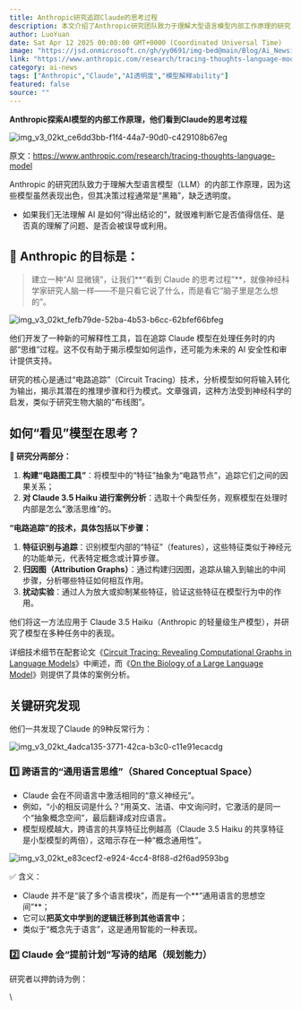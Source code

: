 ```yaml
---
title: Anthropic研究追踪Claude的思考过程
description: 本文介绍了Anthropic研究团队致力于理解大型语言模型内部工作原理的研究，特别是如何追踪Claude的思考过程，以提高AI的透明度和可信度。
author: LuoYuan
date: Sat Apr 12 2025 00:00:00 GMT+0000 (Coordinated Universal Time)
image: "https://jsd.onmicrosoft.cn/gh/yy0691/img-bed@main/Blog/Ai_Newsimg_v3_02kt_ce6dd3bb-f1f4-44a7-90d0-c429108b67eg.jpg"
link: "https://www.anthropic.com/research/tracing-thoughts-language-model"
category: ai-news
tags: ["Anthropic","Claude","AI透明度","模型解释ability"]
featured: false
source: ""
---
```


**Anthropic探索AI模型的内部工作原理，他们看到Claude的思考过程**

![img_v3_02kt_ce6dd3bb-f1f4-44a7-90d0-c429108b67eg](https://jsd.onmicrosoft.cn/gh/yy0691/img-bed@main/Blog/Ai_Newsimg_v3_02kt_ce6dd3bb-f1f4-44a7-90d0-c429108b67eg.jpg)

原文：https://www.anthropic.com/research/tracing-thoughts-language-model 

Anthropic 的研究团队致力于理解大型语言模型（LLM）的内部工作原理，因为这些模型虽然表现出色，但其决策过程通常是“黑箱”，缺乏透明度。

- 如果我们无法理解 AI 是如何“得出结论的”，就很难判断它是否值得信任、是否真的理解了问题、是否会被误导或利用。

## **🎯 Anthropic 的目标是：**

> 建立一种“AI 显微镜”，让我们**“看到 Claude 的思考过程”**，就像神经科学家研究人脑一样——不是只看它说了什么，而是看它“脑子里是怎么想的”。

![img_v3_02kt_fefb79de-52ba-4b53-b6cc-62bfef66bfeg](https://jsd.onmicrosoft.cn/gh/yy0691/img-bed@main/Blog/Ai_Newsimg_v3_02kt_fefb79de-52ba-4b53-b6cc-62bfef66bfeg.jpg)

他们开发了一种新的可解释性工具，旨在追踪 Claude 模型在处理任务时的内部“思维”过程。这不仅有助于揭示模型如何运作，还可能为未来的 AI 安全性和审计提供支持。

研究的核心是通过“电路追踪”（Circuit Tracing）技术，分析模型如何将输入转化为输出，揭示其潜在的推理步骤和行为模式。文章强调，这种方法受到神经科学的启发，类似于研究生物大脑的“布线图”。

## **如何“看见”模型在思考？**

**📄 研究分两部分：**

1. **构建“电路图工具”**：将模型中的“特征”抽象为“电路节点”，追踪它们之间的因果关系；
2. **对 Claude 3.5 Haiku 进行案例分析**：选取十个典型任务，观察模型在处理时内部是怎么“激活思维”的。

**“电路追踪”的技术，具体包括以下步骤：**

1. **特征识别与追踪**：识别模型内部的“特征”（features），这些特征类似于神经元的功能单元，代表特定概念或计算步骤。
2. **归因图（Attribution Graphs）**：通过构建归因图，追踪从输入到输出的中间步骤，分析哪些特征如何相互作用。
3. **扰动实验**：通过人为放大或抑制某些特征，验证这些特征在模型行为中的作用。

他们将这一方法应用于 Claude 3.5 Haiku（Anthropic 的轻量级生产模型），并研究了模型在多种任务中的表现。

详细技术细节在配套论文《[Circuit Tracing: Revealing Computational Graphs in Language Models](https://transformer-circuits.pub/2025/attribution-graphs/methods.html)》中阐述，而《[On the Biology of a Large Language Model](https://transformer-circuits.pub/2025/attribution-graphs/biology.html)》则提供了具体的案例分析。

## **关键研究发现**

他们一共发现了Claude 的9种反常行为：

![img_v3_02kt_4adca135-3771-42ca-b3c0-c11e91ecacdg](https://jsd.onmicrosoft.cn/gh/yy0691/img-bed@main/Blog/Ai_Newsimg_v3_02kt_4adca135-3771-42ca-b3c0-c11e91ecacdg.jpg)

### **1️⃣ 跨语言的“通用语言思维”（Shared Conceptual Space）**

- Claude 会在不同语言中激活相同的“意义神经元”。
- 例如，“小的相反词是什么？”用英文、法语、中文询问时，它激活的是同一个“抽象概念空间”，最后翻译成对应语言。
- 模型规模越大，跨语言的共享特征比例越高（Claude 3.5 Haiku 的共享特征是小型模型的两倍），这暗示存在一种“概念通用性”。

![img_v3_02kt_e83cecf2-e924-4cc4-8f88-d2f6ad9593bg](https://jsd.onmicrosoft.cn/gh/yy0691/img-bed@main/Blog/Ai_Newsimg_v3_02kt_e83cecf2-e924-4cc4-8f88-d2f6ad9593bg.jpg)

✅ 含义：

- Claude 并不是“装了多个语言模块”，而是有一个**“通用语言的思想空间”**；
- 它可以**把英文中学到的逻辑迁移到其他语言中**；
- 类似于“概念先于语言”，这是通用智能的一种表现。



### **2️⃣ Claude 会“提前计划”写诗的结尾（规划能力）**

研究者以押韵诗为例：

\
